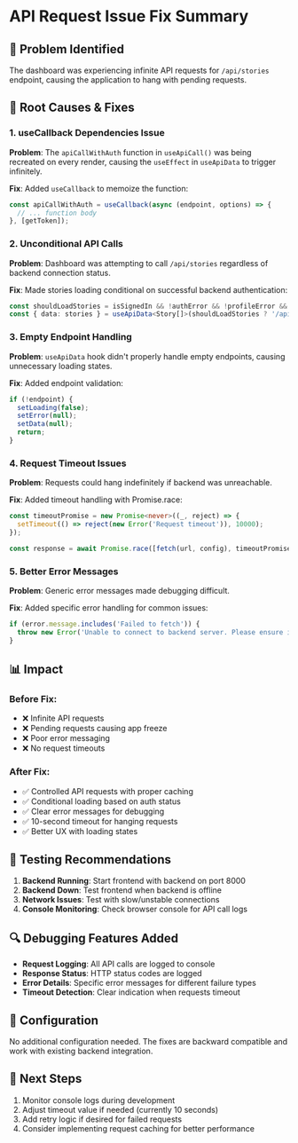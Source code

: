 # API Request Issue Fix Summary

## 🚨 Problem Identified
The dashboard was experiencing infinite API requests for `/api/stories` endpoint, causing the application to hang with pending requests.

## 🔧 Root Causes & Fixes

### 1. **useCallback Dependencies Issue**
**Problem**: The `apiCallWithAuth` function in `useApiCall()` was being recreated on every render, causing the `useEffect` in `useApiData` to trigger infinitely.

**Fix**: Added `useCallback` to memoize the function:
```typescript
const apiCallWithAuth = useCallback(async (endpoint, options) => {
  // ... function body
}, [getToken]);
```

### 2. **Unconditional API Calls**
**Problem**: Dashboard was attempting to call `/api/stories` regardless of backend connection status.

**Fix**: Made stories loading conditional on successful backend authentication:
```typescript
const shouldLoadStories = isSignedIn && !authError && !profileError && authStatus;
const { data: stories } = useApiData<Story[]>(shouldLoadStories ? '/api/stories' : '');
```

### 3. **Empty Endpoint Handling**
**Problem**: `useApiData` hook didn't properly handle empty endpoints, causing unnecessary loading states.

**Fix**: Added endpoint validation:
```typescript
if (!endpoint) {
  setLoading(false);
  setError(null);
  setData(null);
  return;
}
```

### 4. **Request Timeout Issues**
**Problem**: Requests could hang indefinitely if backend was unreachable.

**Fix**: Added timeout handling with Promise.race:
```typescript
const timeoutPromise = new Promise<never>((_, reject) => {
  setTimeout(() => reject(new Error('Request timeout')), 10000);
});

const response = await Promise.race([fetch(url, config), timeoutPromise]);
```

### 5. **Better Error Messages**
**Problem**: Generic error messages made debugging difficult.

**Fix**: Added specific error handling for common issues:
```typescript
if (error.message.includes('Failed to fetch')) {
  throw new Error('Unable to connect to backend server. Please ensure it is running on port 8000.');
}
```

## 📊 Impact

### Before Fix:
- ❌ Infinite API requests
- ❌ Pending requests causing app freeze
- ❌ Poor error messaging
- ❌ No request timeouts

### After Fix:
- ✅ Controlled API requests with proper caching
- ✅ Conditional loading based on auth status
- ✅ Clear error messages for debugging
- ✅ 10-second timeout for hanging requests
- ✅ Better UX with loading states

## 🧪 Testing Recommendations

1. **Backend Running**: Start frontend with backend on port 8000
2. **Backend Down**: Test frontend when backend is offline
3. **Network Issues**: Test with slow/unstable connections
4. **Console Monitoring**: Check browser console for API call logs

## 🔍 Debugging Features Added

- **Request Logging**: All API calls are logged to console
- **Response Status**: HTTP status codes are logged
- **Error Details**: Specific error messages for different failure types
- **Timeout Detection**: Clear indication when requests timeout

## 📝 Configuration

No additional configuration needed. The fixes are backward compatible and work with existing backend integration.

## 🚀 Next Steps

1. Monitor console logs during development
2. Adjust timeout value if needed (currently 10 seconds)
3. Add retry logic if desired for failed requests
4. Consider implementing request caching for better performance
